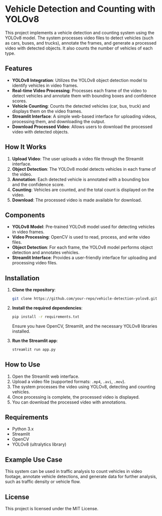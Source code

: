 
# Vehicle Detection and Counting with YOLOv8

This project implements a vehicle detection and counting system using the YOLOv8 model. The system processes video files to detect vehicles (such as cars, buses, and trucks), annotate the frames, and generate a processed video with detected objects. It also counts the number of vehicles of each type.

## Features

- **YOLOv8 Integration**: Utilizes the YOLOv8 object detection model to identify vehicles in video frames.
- **Real-time Video Processing**: Processes each frame of the video to detect vehicles and annotate them with bounding boxes and confidence scores.
- **Vehicle Counting**: Counts the detected vehicles (car, bus, truck) and displays them on the video frames.
- **Streamlit Interface**: A simple web-based interface for uploading videos, processing them, and downloading the output.
- **Download Processed Video**: Allows users to download the processed video with detected objects.

## How It Works

1. **Upload Video**: The user uploads a video file through the Streamlit interface.
2. **Object Detection**: The YOLOv8 model detects vehicles in each frame of the video.
3. **Annotation**: Each detected vehicle is annotated with a bounding box and the confidence score.
4. **Counting**: Vehicles are counted, and the total count is displayed on the video.
5. **Download**: The processed video is made available for download.

## Components

- **YOLOv8 Model**: Pre-trained YOLOv8 model used for detecting vehicles in video frames.
- **Video Processing**: OpenCV is used to read, process, and write video files.
- **Object Detection**: For each frame, the YOLOv8 model performs object detection and annotates vehicles.
- **Streamlit Interface**: Provides a user-friendly interface for uploading and processing video files.
  
## Installation

1. **Clone the repository**:
   ```bash
   git clone https://github.com/your-repo/vehicle-detection-yolov8.git
   ```
2. **Install the required dependencies**:
   ```bash
   pip install -r requirements.txt
   ```
   Ensure you have OpenCV, Streamlit, and the necessary YOLOv8 libraries installed.

3. **Run the Streamlit app**:
   ```bash
   streamlit run app.py
   ```

## How to Use

1. Open the Streamlit web interface.
2. Upload a video file (supported formats: `.mp4`, `.avi`, `.mov`).
3. The system processes the video using YOLOv8, detecting and counting vehicles.
4. Once processing is complete, the processed video is displayed.
5. You can download the processed video with annotations.

## Requirements

- Python 3.x
- Streamlit
- OpenCV
- YOLOv8 (ultralytics library)
  
## Example Use Case

This system can be used in traffic analysis to count vehicles in video footage, annotate vehicle detections, and generate data for further analysis, such as traffic density or vehicle flow.

## License

This project is licensed under the MIT License.


